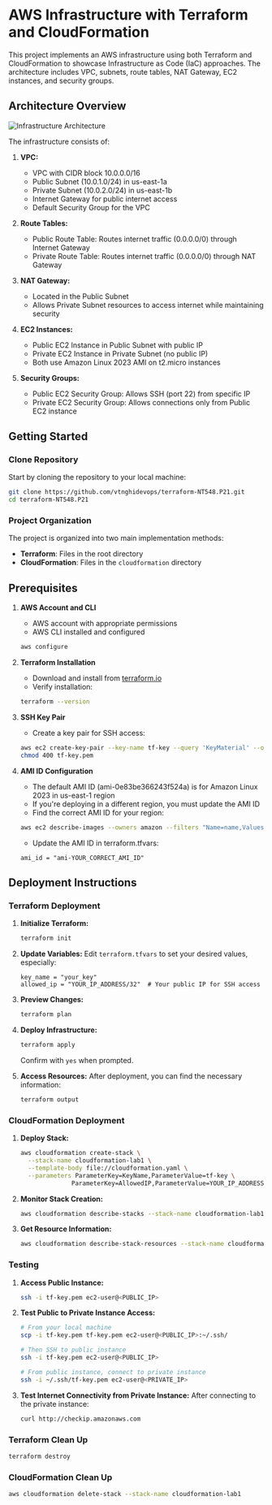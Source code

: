 # AWS Infrastructure with Terraform and CloudFormation

This project implements an AWS infrastructure using both Terraform and CloudFormation to showcase Infrastructure as Code (IaC) approaches. The architecture includes VPC, subnets, route tables, NAT Gateway, EC2 instances, and security groups.

## Architecture Overview

![Infrastructure Architecture](architecture-diagram.png)

The infrastructure consists of:

1. **VPC:**
   - VPC with CIDR block 10.0.0.0/16
   - Public Subnet (10.0.1.0/24) in us-east-1a
   - Private Subnet (10.0.2.0/24) in us-east-1b
   - Internet Gateway for public internet access
   - Default Security Group for the VPC

2. **Route Tables:**
   - Public Route Table: Routes internet traffic (0.0.0.0/0) through Internet Gateway
   - Private Route Table: Routes internet traffic (0.0.0.0/0) through NAT Gateway

3. **NAT Gateway:**
   - Located in the Public Subnet
   - Allows Private Subnet resources to access internet while maintaining security

4. **EC2 Instances:**
   - Public EC2 Instance in Public Subnet with public IP
   - Private EC2 Instance in Private Subnet (no public IP)
   - Both use Amazon Linux 2023 AMI on t2.micro instances

5. **Security Groups:**
   - Public EC2 Security Group: Allows SSH (port 22) from specific IP
   - Private EC2 Security Group: Allows connections only from Public EC2 instance

## Getting Started

### Clone Repository

Start by cloning the repository to your local machine:

```bash
git clone https://github.com/vtnghidevops/terraform-NT548.P21.git
cd terraform-NT548.P21
```

### Project Organization

The project is organized into two main implementation methods:
- **Terraform**: Files in the root directory
- **CloudFormation**: Files in the `cloudformation` directory

## Prerequisites

1. **AWS Account and CLI**
   - AWS account with appropriate permissions
   - AWS CLI installed and configured
   ```bash
   aws configure
   ```

2. **Terraform Installation**
   - Download and install from [terraform.io](https://www.terraform.io/downloads.html)
   - Verify installation:
   ```bash
   terraform --version
   ```

3. **SSH Key Pair**
   - Create a key pair for SSH access:
   ```bash
   aws ec2 create-key-pair --key-name tf-key --query 'KeyMaterial' --output text > tf-key.pem
   chmod 400 tf-key.pem
   ```

4. **AMI ID Configuration**
   - The default AMI ID (ami-0e83be366243f524a) is for Amazon Linux 2023 in us-east-1 region
   - If you're deploying in a different region, you must update the AMI ID
   - Find the correct AMI ID for your region:
   ```bash
   aws ec2 describe-images --owners amazon --filters "Name=name,Values=al2023-ami-2023*" --query "Images[*].[ImageId,Name]" --output table --region YOUR_REGION
   ```
   - Update the AMI ID in terraform.tfvars:
   ```
   ami_id = "ami-YOUR_CORRECT_AMI_ID"
   ```

## Deployment Instructions

### Terraform Deployment

1. **Initialize Terraform:**
   ```bash
   terraform init
   ```

2. **Update Variables:**
   Edit `terraform.tfvars` to set your desired values, especially:
   ```
   key_name = "your_key"
   allowed_ip = "YOUR_IP_ADDRESS/32"  # Your public IP for SSH access
   ```

3. **Preview Changes:**
   ```bash
   terraform plan
   ```

4. **Deploy Infrastructure:**
   ```bash
   terraform apply
   ```
   Confirm with `yes` when prompted.

5. **Access Resources:**
   After deployment, you can find the necessary information:
   ```bash
   terraform output
   ```

### CloudFormation Deployment

1. **Deploy Stack:**
   ```bash
   aws cloudformation create-stack \
     --stack-name cloudformation-lab1 \
     --template-body file://cloudformation.yaml \
     --parameters ParameterKey=KeyName,ParameterValue=tf-key \
                 ParameterKey=AllowedIP,ParameterValue=YOUR_IP_ADDRESS/32
   ```

2. **Monitor Stack Creation:**
   ```bash
   aws cloudformation describe-stacks --stack-name cloudformation-lab1
   ```

3. **Get Resource Information:**
   ```bash
   aws cloudformation describe-stack-resources --stack-name cloudformation-lab1
   ```

### Testing

1. **Access Public Instance:**
   ```bash
   ssh -i tf-key.pem ec2-user@<PUBLIC_IP>
   ```

2. **Test Public to Private Instance Access:**
   ```bash
   # From your local machine
   scp -i tf-key.pem tf-key.pem ec2-user@<PUBLIC_IP>:~/.ssh/
   
   # Then SSH to public instance
   ssh -i tf-key.pem ec2-user@<PUBLIC_IP>
   
   # From public instance, connect to private instance
   ssh -i ~/.ssh/tf-key.pem ec2-user@<PRIVATE_IP>
   ```

3. **Test Internet Connectivity from Private Instance:**
   After connecting to the private instance:
   ```bash
   curl http://checkip.amazonaws.com
   ```

### Terraform Clean Up
```bash
terraform destroy
```

### CloudFormation Clean Up
```bash
aws cloudformation delete-stack --stack-name cloudformation-lab1
```


